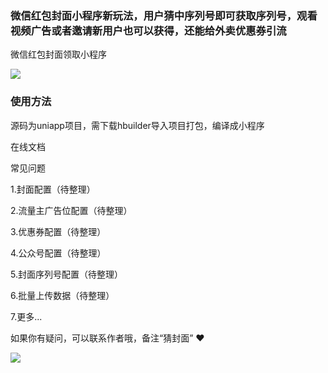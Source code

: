 ### 微信红包封面小程序新玩法，用户猜中序列号即可获取序列号，观看视频广告或者邀请新用户也可以获得，还能给外卖优惠券引流

微信红包封面领取小程序

![](https://wx3.sinaimg.cn/mw690/006tH1zUgy1gnsobtwrazj31110d3tro.jpg)
  

### 使用方法

源码为uniapp项目，需下载hbuilder导入项目打包，编译成小程序

在线文档

常见问题

1.封面配置（待整理）

2.流量主广告位配置（待整理）

3.优惠券配置（待整理）

4.公众号配置（待整理）

5.封面序列号配置（待整理）

6.批量上传数据（待整理）

7.更多... 


如果你有疑问，可以联系作者哦，备注“猜封面” ❤️  

 ![](https://wx1.sinaimg.cn/mw690/006tH1zUgy1gnsqbe2dlej30u012udig.jpg)
